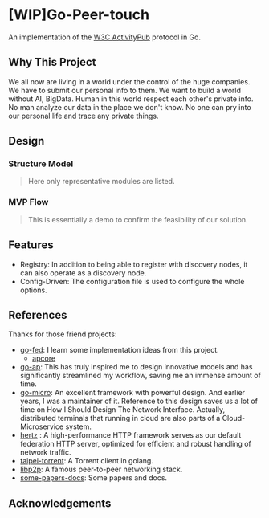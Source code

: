 # [WIP]Go-Peer-touch

An implementation of the [W3C ActivityPub](https://www.w3.org/TR/activitypub/) protocol in Go.

## Why This Project

We all now are living in a world under the control of the huge companies. We have to submit our personal info to them.
We want to build a world without AI, BigData. Human in this world respect each other's private info. No man analyze our data in the place we don't know.
No one can pry into our personal life and trace any private things.


## Design

### Structure Model
> Here only representative modules are listed.

### MVP Flow
> This is essentially a demo to confirm the feasibility of our solution.

## Features

* Registry: In addition to being able to register with discovery nodes, it can also operate as a discovery node. <br />
* Config-Driven: The configuration file is used to configure the whole options.  <br />

## References
Thanks for those friend projects:  <br />
* [go-fed](https://github.com/go-fed/activity): I learn some implementation ideas from this project. <br />
  * [apcore](https://github.com/go-fed/apcore) 
* [go-ap](https://github.com/go-ap/activitypub): This has truly inspired me to design innovative models and has significantly streamlined my workflow, saving me an immense amount of time. <br />
* [go-micro](https://github.com/micro/go-micro): An excellent framework with powerful design. And earlier years, I was a maintainer of it. Reference to this design saves us a lot of time on How I Should Design The Network Interface. Actually, distributed terminals that running in cloud are also parts of a Cloud-Microservice system.  <br />
* [hertz](https://github.com/cloudwego/hertz) : A high-performance HTTP framework serves as our default federation HTTP server, optimized for efficient and robust handling of network traffic. <br />
* [taipei-torrent](https://github.com/jackpal/Taipei-Torrent): A Torrent client in golang. <br />
* [libp2p](https://github.com/libp2p/go-libp2p): A famous peer-to-peer networking stack. <br />
* [some-papers-docs](https://xorro-p2p.github.io/resources/): Some papers and docs. <br />
## Acknowledgements

